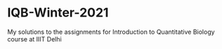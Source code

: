 # IQB-Winter-2021
My solutions to the assignments for Introduction to Quantitative Biology course at IIIT Delhi
